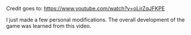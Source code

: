 Credit goes to: https://www.youtube.com/watch?v=oLirZqJFKPE

I just made a few personal modifications. The overall development of the game was learned from this video. 
